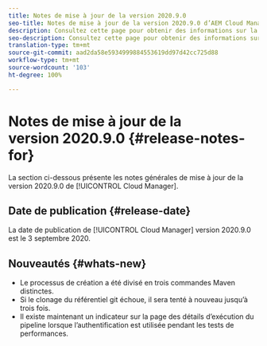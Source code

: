 ```yaml
---
title: Notes de mise à jour de la version 2020.9.0
seo-title: Notes de mise à jour de la version 2020.9.0 d’AEM Cloud Manager
description: Consultez cette page pour obtenir des informations sur la version 2020.9.0 de Cloud Manager
seo-description: Consultez cette page pour obtenir des informations sur la version 2020.9.0 d’AEM Cloud Manager
translation-type: tm+mt
source-git-commit: aad2da58e5934999884553619dd97d42cc725d88
workflow-type: tm+mt
source-wordcount: '103'
ht-degree: 100%

---
```


# Notes de mise à jour de la version 2020.9.0 {#release-notes-for}

La section ci-dessous présente les notes générales de mise à jour de la version 2020.9.0 de [!UICONTROL Cloud Manager].

## Date de publication {#release-date}

La date de publication de [!UICONTROL Cloud Manager] version 2020.9.0 est le 3 septembre 2020.

## Nouveautés {#whats-new}

* Le processus de création a été divisé en trois commandes Maven distinctes.
* Si le clonage du référentiel git échoue, il sera tenté à nouveau jusqu’à trois fois.
* Il existe maintenant un indicateur sur la page des détails d’exécution du pipeline lorsque l’authentification est utilisée pendant les tests de performances.